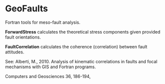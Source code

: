 # GeoFaults
Fortran tools for meso-fault analysis.


**ForwardStress** calculates the theoretical stress components given provided fault orientations.

**FaultCorrelation** calculates the coherence (correlation) between fault attitudes.




See: Alberti, M., 2010. Analysis of kinematic correlations in faults and focal mechanisms with GIS and Fortran programs. 

Computers and Geosciences 36, 186-194,
